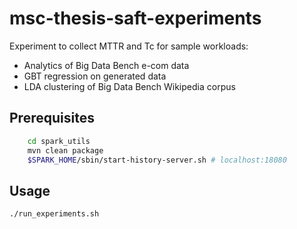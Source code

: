 # msc-thesis-saft-experiments
Experiment to collect MTTR and Tc for sample workloads: 
- Analytics of Big Data Bench e-com data
- GBT regression on generated data
- LDA clustering of Big Data Bench Wikipedia corpus
## Prerequisites
```bash
    cd spark_utils
    mvn clean package
    $SPARK_HOME/sbin/start-history-server.sh # localhost:18080
  ```
## Usage
````bash 
./run_experiments.sh
````

